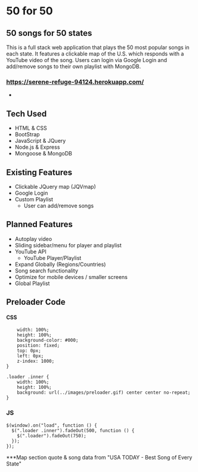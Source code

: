# 50 for 50
## 50 songs for 50 states

This is a full stack web application that plays the 50 most popular songs in each state. It features a clickable map of the U.S. which responds with a YouTube video of the song. Users can login via Google Login and add/remove songs to their own playlist with MongoDB. 

### https://serene-refuge-94124.herokuapp.com/
*

## Tech Used
* HTML & CSS
* BootStrap
* JavaScript & JQuery
* Node.js & Express
* Mongoose & MongoDB


## Existing Features
* Clickable JQuery map (JQVmap)
* Google Login
* Custom Playlist 
    * User can add/remove songs

## Planned Features
* Autoplay video
* Sliding sidebar/menu for player and playlist
* YouTube API
    * YouTube Player/Playlist
* Expand Globally (Regions/Countries)
* Song search functionality
* Optimize for mobile devices / smaller screens
* Global Playlist

## Preloader Code 

#### CSS

```.loader {
    width: 100%;
    height: 100%;
    background-color: #000;
    position: fixed;
    top: 0px;
    left: 0px;
    z-index: 1000;
}

.loader .inner {
    width: 100%;
    height: 100%;
    background: url(../images/preloader.gif) center center no-repeat;
}
```

### JS

```
$(window).on("load", function () {
  $(".loader .inner").fadeOut(500, function () {
    $(".loader").fadeOut(750);
  });
});
```



***Map section quote & song data from "USA TODAY - Best Song of Every State"

